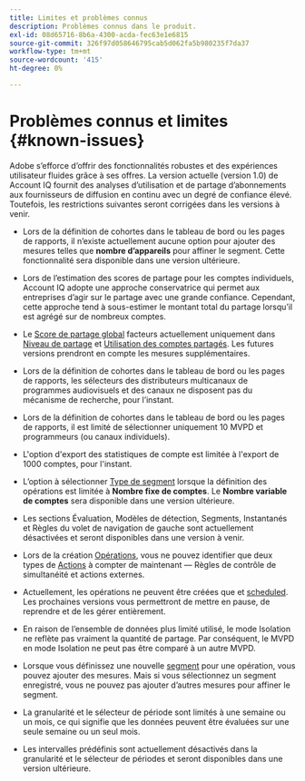 ```yaml
---
title: Limites et problèmes connus
description: Problèmes connus dans le produit.
exl-id: 08d65716-8b6a-4300-acda-fec63e1e6815
source-git-commit: 326f97d058646795cab5d062fa5b980235f7da37
workflow-type: tm+mt
source-wordcount: '415'
ht-degree: 0%

---
```


# Problèmes connus et limites {#known-issues}

Adobe s’efforce d’offrir des fonctionnalités robustes et des expériences utilisateur fluides grâce à ses offres. La version actuelle (version 1.0) de Account IQ fournit des analyses d’utilisation et de partage d’abonnements aux fournisseurs de diffusion en continu avec un degré de confiance élevé. Toutefois, les restrictions suivantes seront corrigées dans les versions à venir.

* Lors de la définition de cohortes dans le tableau de bord ou les pages de rapports, il n’existe actuellement aucune option pour ajouter des mesures telles que **nombre d’appareils** pour affiner le segment. Cette fonctionnalité sera disponible dans une version ultérieure.

* Lors de l’estimation des scores de partage pour les comptes individuels, Account IQ adopte une approche conservatrice qui permet aux entreprises d’agir sur le partage avec une grande confiance. Cependant, cette approche tend à sous-estimer le montant total du partage lorsqu’il est agrégé sur de nombreux comptes.

* Le [Score de partage global](/help/AccountIQ/dashboard.md#overall-sharing-score) facteurs actuellement uniquement dans [Niveau de partage](/help/AccountIQ/dashboard.md#sharing-level) et [Utilisation des comptes partagés](/help/AccountIQ/dashboard.md#usage-from-shared-accounts). Les futures versions prendront en compte les mesures supplémentaires.

* Lors de la définition de cohortes dans le tableau de bord ou les pages de rapports, les sélecteurs des distributeurs multicanaux de programmes audiovisuels et des canaux ne disposent pas du mécanisme de recherche, pour l’instant.

* Lors de la définition de cohortes dans le tableau de bord ou les pages de rapports, il est limité de sélectionner uniquement 10 MVPD et programmeurs (ou canaux individuels).

* L&#39;option d&#39;export des statistiques de compte est limitée à l&#39;export de 1000 comptes, pour l&#39;instant.

* L’option à sélectionner [Type de segment](#segment-type) lorsque la définition des opérations est limitée à **Nombre fixe de comptes**. Le **Nombre variable de comptes** sera disponible dans une version ultérieure.

* Les sections Évaluation, Modèles de détection, Segments, Instantanés et Règles du volet de navigation de gauche sont actuellement désactivées et seront disponibles dans une version à venir.

* Lors de la création [Opérations](/help/AccountIQ/operation-affecting-user-segment.md), vous ne pouvez identifier que deux types de [Actions](/help/AccountIQ/operation-affecting-user-segment.md) à compter de maintenant — Règles de contrôle de simultanéité et actions externes.

* Actuellement, les opérations ne peuvent être créées que et [scheduled](/help/AccountIQ/operation-affecting-user-segment.md#action). Les prochaines versions vous permettront de mettre en pause, de reprendre et de les gérer entièrement.

* En raison de l’ensemble de données plus limité utilisé, le mode Isolation ne reflète pas vraiment la quantité de partage. Par conséquent, le MVPD en mode Isolation ne peut pas être comparé à un autre MVPD. <!--do we need to separate out this limitation, which is from a different persona i.e. only for Programmer persona?-->

* Lorsque vous définissez une nouvelle [segment](/help/AccountIQ/segments-timeframe.md) pour une opération, vous pouvez ajouter des mesures. Mais si vous sélectionnez un segment enregistré, vous ne pouvez pas ajouter d’autres mesures pour affiner le segment.

* La granularité et le sélecteur de période sont limités à une semaine ou un mois, ce qui signifie que les données peuvent être évaluées sur une seule semaine ou un seul mois.

* Les intervalles prédéfinis sont actuellement désactivés dans la granularité et le sélecteur de périodes et seront disponibles dans une version ultérieure.
